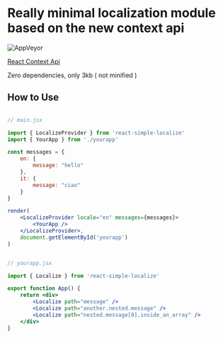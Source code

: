 # Really minimal localization module based on the new context api

![AppVeyor](https://img.shields.io/appveyor/ci/giuseppesalvo/react-simple-localize.svg)

[React Context Api](https://reactjs.org/docs/context.html)

Zero dependencies, only 3kb ( not minified )

## How to Use

```jsx

// main.jsx

import { LocalizeProvider } from 'react-simple-localize'
import { YourApp } from './yourapp'

const messages = {
    en: {
        message: "hello"
    },
    it: {
        message: "ciao"
    }
}

render(
    <LocalizeProvider locale="en" messages={messages}>
        <YourApp />
    </LocalizeProvider>,
    document.getElementById('yourapp')
)
```

```jsx

// yourapp.jsx

import { Localize } from 'react-simple-localize'

export function App() {
    return <div>
        <Localize path="message" />
        <Localize path="another.nested.message" />
        <Localize path="nested.message[0].inside_an_array" />
    </div>
}

```
